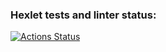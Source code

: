 ### Hexlet tests and linter status:
[![Actions Status](https://github.com/Evgeniy131313/qa-engineer-old-project-84/workflows/hexlet-check/badge.svg)](https://github.com/Evgeniy131313/qa-engineer-old-project-84/actions)